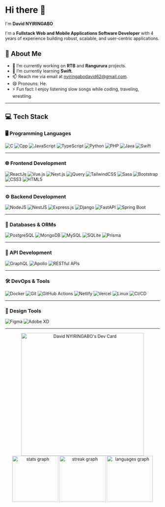 # Hi there 👋  
I'm **David NYIRINGABO**  

I'm a **Fullstack Web and Mobile Applications Software Developer** with 4 years of experience building robust, scalable, and user-centric applications.  

## 💫 About Me  

- 🔭 I’m currently working on **RTB** and **Rangurura** projects.  
- 🌱 I’m currently learning **Swift**.  
- 📫 Reach me via email at [nyiringabodavid62@gmail.com](mailto:nyiringabodavid62@gmail.com).  
- 😄 Pronouns: He.  
- ⚡ Fun fact: I enjoy listening slow songs while coding, traveling, wrestling.  

---

## 💻 Tech Stack  

### 🖥️ Programming Languages  
![C](https://img.shields.io/badge/c-%23323330.svg?style=for-the-badge&logo=c&logoColor=%23F7DF1E) ![Cpp](https://img.shields.io/badge/cpp-%23323330.svg?style=for-the-badge&logo=cpp&logoColor=%23F7DF1E) ![JavaScript](https://img.shields.io/badge/javascript-%23323330.svg?style=for-the-badge&logo=javascript&logoColor=%23F7DF1E) ![TypeScript](https://img.shields.io/badge/typescript-%23007ACC.svg?style=for-the-badge&logo=typescript&logoColor=white) ![Python](https://img.shields.io/badge/python-3670A0?style=for-the-badge&logo=python&logoColor=ffdd54) ![PHP](https://img.shields.io/badge/php-%23777BB4.svg?style=for-the-badge&logo=php&logoColor=white) ![Java](https://img.shields.io/badge/java-007396?style=for-the-badge&logo=java&logoColor=white) ![Swift](https://img.shields.io/badge/swift-FA7343?style=for-the-badge&logo=swift&logoColor=white)  

---

### 🌐 Frontend Development  
![ReactJs](https://img.shields.io/badge/react-%2320232a.svg?style=for-the-badge&logo=react&logoColor=%2361DAFB) ![Vue.js](https://img.shields.io/badge/vuejs-%2335495e.svg?style=for-the-badge&logo=vuedotjs&logoColor=%234FC08D) ![Next.js](https://img.shields.io/badge/Next-black?style=for-the-badge&logo=next.js&logoColor=white) ![jQuery](https://img.shields.io/badge/jquery-%230769AD.svg?style=for-the-badge&logo=jquery&logoColor=white) ![TailwindCSS](https://img.shields.io/badge/tailwindcss-%2338B2AC.svg?style=for-the-badge&logo=tailwind-css&logoColor=white) ![Sass](https://img.shields.io/badge/sass-CC6699?style=for-the-badge&logo=sass&logoColor=white)  ![Bootstrap](https://img.shields.io/badge/bootstrap-7952B3?style=for-the-badge&logo=bootstrap&logoColor=white) ![CSS3](https://img.shields.io/badge/css3-%231572B6.svg?style=for-the-badge&logo=css3&logoColor=white) ![HTML5](https://img.shields.io/badge/html5-%23E34F26.svg?style=for-the-badge&logo=html5&logoColor=white)  

---

### ⚙️ Backend Development  
![NodeJS](https://img.shields.io/badge/node.js-6DA55F?style=for-the-badge&logo=node.js&logoColor=white) ![NestJS](https://img.shields.io/badge/nestjs-E0234E?style=for-the-badge&logo=nestjs&logoColor=white) ![Express.js](https://img.shields.io/badge/express.js-%23404d59.svg?style=for-the-badge&logo=express&logoColor=%2361DAFB) ![Django](https://img.shields.io/badge/django-092E20?style=for-the-badge&logo=django&logoColor=white)  ![FastAPI](https://img.shields.io/badge/fastapi-009688?style=for-the-badge&logo=fastapi&logoColor=white) ![Spring Boot](https://img.shields.io/badge/springboot-6DB33F?style=for-the-badge&logo=springboot&logoColor=white)  

---

### 💾 Databases & ORMs  
![PostgreSQL](https://img.shields.io/badge/postgresql-336791?style=for-the-badge&logo=postgresql&logoColor=white) ![MongoDB](https://img.shields.io/badge/MongoDB-%234ea94b.svg?style=for-the-badge&logo=mongodb&logoColor=white) ![MySQL](https://img.shields.io/badge/mysql-%2300f.svg?style=for-the-badge&logo=mysql&logoColor=white)  ![SQLite](https://img.shields.io/badge/sqlite-%2307405e.svg?style=for-the-badge&logo=sqlite&logoColor=white)  ![Prisma](https://img.shields.io/badge/prisma-%2307405e.svg?style=for-the-badge&logo=prisma&logoColor=white) 

---

### 📡 API Development  
![GraphQL](https://img.shields.io/badge/graphql-E10098?style=for-the-badge&logo=graphql&logoColor=white) ![Apollo](https://img.shields.io/badge/apollo-311C87?style=for-the-badge&logo=apollographql&logoColor=white) ![RESTful APIs](https://img.shields.io/badge/REST-02569B?style=for-the-badge&logo=rest&logoColor=white)  

---

### 🛠️ DevOps & Tools  
![Docker](https://img.shields.io/badge/docker-%230db7ed.svg?style=for-the-badge&logo=docker&logoColor=white)  ![Git](https://img.shields.io/badge/git-F05032?style=for-the-badge&logo=git&logoColor=white) ![GitHub Actions](https://img.shields.io/badge/GitHub_Actions-2088FF?style=for-the-badge&logo=github-actions&logoColor=white)  ![Netlify](https://img.shields.io/badge/netlify-%23000000.svg?style=for-the-badge&logo=netlify&logoColor=#00C7B7)  ![Vercel](https://img.shields.io/badge/vercel-%23000000.svg?style=for-the-badge&logo=vercel&logoColor=white)  ![Linux](https://img.shields.io/badge/Linux-FCC624?style=for-the-badge&logo=linux&logoColor=black)  ![CI/CD](https://img.shields.io/badge/CI%2FCD-02569B?style=for-the-badge&logo=gitlab&logoColor=white)  

---

### 🎨 Design Tools  
![Figma](https://img.shields.io/badge/figma-F24E1E?style=for-the-badge&logo=figma&logoColor=white) ![Adobe XD](https://img.shields.io/badge/Adobe%20XD-FF61F6?style=for-the-badge&logo=adobe-xd&logoColor=white)  

---

<div align="center">
  <a href="https://app.daily.dev/davidlaghi"><img src="https://api.daily.dev/devcards/9e61023729bc43b7b0aa6f16ffe4ab93.png?r=td6" width="400" alt="David NYIRINGABO's Dev Card"/></a>
  <img src="https://github-readme-stats.vercel.app/api?username=davinyiringabo&hide_title=false&hide_rank=false&show_icons=true&include_all_commits=true&count_private=true&disable_animations=false&theme=dracula&locale=en&hide_border=false" height="150" alt="stats graph"  />
  <img src="https://streak-stats.demolab.com?user=davinyiringabo&locale=en&mode=daily&theme=dracula&hide_border=false&border_radius=5" height="150" alt="streak graph"  />
  <img src="https://github-readme-stats.vercel.app/api/top-langs?username=davinyiringabo&locale=en&hide_title=false&layout=compact&card_width=320&langs_count=5&theme=dracula&hide_border=false" height="150" alt="languages graph"  />
</div>
